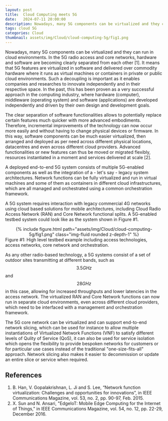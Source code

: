 ```yaml
---
layout: post
title:  Cloud Computing meets 5G
date:   2024-07-11 20:00:00
description: Nowadays, many 5G components can be virtualized and they can run in cloud environments. In the 5G radio access and core networks, hardware and software are becoming clearly separated from each other [1]. It means that 5G features are virtualized in software and delivered over commodity hardware where it runs as virtual machines or containers in private or public cloud environments. 
tags: cloud 5G
categories: Cloud
thumbnail: assets/img/Cloud/cloud-computing-5g/fig1.png
---
```


Nowadays, many 5G components can be virtualized and they can run in cloud environments. In the 5G radio access and core networks, hardware and software are becoming clearly separated from each other [1]. It means that 5G features are virtualized in software and delivered over commodity hardware where it runs as virtual machines or containers in private or public cloud environments. Such a decoupling is important as it enables companies and researches to innovate independently and in their respective space. In the past, this has been proven as a very successful approach in the computing industry, where hardware (computer), middleware (operating system) and software (applications) are developed independently and driven by their own design and development goals.

The clear separation of software functionalities allows to potentially replace certain features much quicker with more advanced embodiments. Therefore, incremental improvements of the technology can now occur more easily and without having to change physical devices or firmware. In this way, software components can be much easier virtualized, then arranged and deployed as per need across different physical locations, datacentres and even across different cloud providers. Advanced functionalities or new features can thus be moved or migrated flexibly, resources instantiated in a moment and services delivered at scale [2]. 

A deployed end-to-end 5G system consists of multiple 5G-enabled components as well as the integration of a - let's say - legacy system architectures. Network functions can be fully virtualized and run in virtual machines and some of them as containers in different cloud infrastructures, which are all managed and orchestrated using a common orchestration framework. 

A 5G system requires interaction with legacy commercial 4G networks using cloud based solutions for mobile architectures, including Cloud Radio Access Network (RAN) and Core Network functional splits. A 5G-enabled testbed system could look like as the system shown in Figure #1. 

<div class="row mt-3" style="text-align: center">
    <div class="col-sm mt-3 mt-md-0">
        {% include figure.html path="assets/img/Cloud/cloud-computing-5g/fig1.png" class="img-fluid rounded z-depth-1" %}
    </div>
</div>
<div class="caption">
    Figure #1: High level testbed example including access technologies, access networks, core network and orchestration.
</div>

As any other radio-based technology, a 5G systems consist of a set of outdoor sites transmitting at different bands, such as $$3.5GHz$$ and $$28GHz$$ in this case, allowing for increased throughputs and lower latencies in the access network. The virtualized RAN and Core Network functions can now run in separate cloud environments, even across different cloud providers, which need to be interfaced with a management and orchestration framework. 

The 5G core network can be virtualized and can support end-to-end network slicing, which can be used for instance to allow multiple instantiations of Virtualized Network Functions (VNF) to satisfy different levels of Qulity of Service (QoS), it can also be used for service isolation which opens the flexibility to provide bespoken networks for customers or for particular use cases instead of the traditional "one-size-fits-all" approach. Network slicing also makes it easier to decommission or update an entire slice or service when required. 

## References

1. B. Han, V. Gopalakrishnan, L. Ji and S. Lee, “Network function virtualization: Challenges and opportunities for innovations”, in IEEE Communications Magazine, vol. 53, no. 2, pp. 90-97, Feb. 2015.
2. X. Sun and N. Ansari, "EdgeIoT: Mobile Edge Computing for the Internet of Things," in IEEE Communications Magazine, vol. 54, no. 12, pp. 22-29, December 2016.